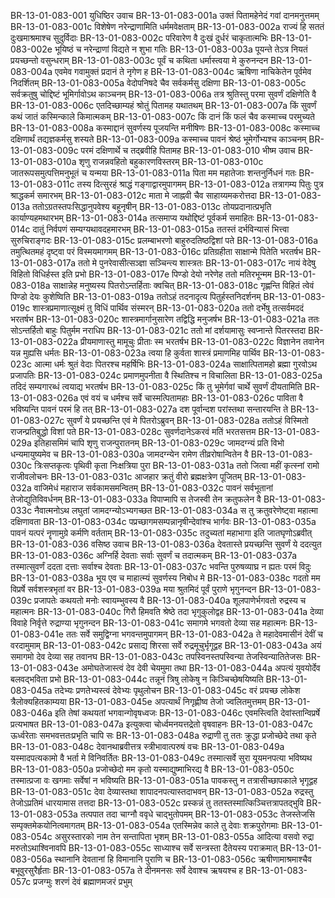 BR-13-01-083-001	युधिष्ठिर उवाच
BR-13-01-083-001a	उक्तं पितामहेनेदं गवां दानमनुत्तमम्
BR-13-01-083-001c	विशेषेण नरेन्द्राणामिति धर्ममवेक्षताम्
BR-13-01-083-002a	राज्यं हि सततं दुःखमाश्रमाश्च सुदुर्विदाः
BR-13-01-083-002c	परिवारेण वै दुःखं दुर्धरं चाकृतात्मभिः
BR-13-01-083-002e	भूयिष्ठं च नरेन्द्राणां विद्यते न शुभा गतिः
BR-13-01-083-003a	पूयन्ते तेऽत्र नियतं प्रयच्छन्तो वसुन्धराम्
BR-13-01-083-003c	पूर्वं च कथिता धर्मास्त्वया मे कुरुनन्दन
BR-13-01-083-004a	एवमेव गवामुक्तं प्रदानं ते नृगेण ह
BR-13-01-083-004c	ऋषिणा नाचिकेतेन पूर्वमेव निदर्शितम्
BR-13-01-083-005a	वेदोपनिषदे चैव सर्वकर्मसु दक्षिणा
BR-13-01-083-005c	सर्वक्रतुषु चोद्दिष्टं भूमिर्गावोऽथ काञ्चनम्
BR-13-01-083-006a	तत्र श्रुतिस्तु परमा सुवर्णं दक्षिणेति वै
BR-13-01-083-006c	एतदिच्छाम्यहं श्रोतुं पितामह यथातथम्
BR-13-01-083-007a	किं सुवर्णं कथं जातं कस्मिन्काले किमात्मकम्
BR-13-01-083-007c	किं दानं किं फलं चैव कस्माच्च परमुच्यते
BR-13-01-083-008a	कस्माद्दानं सुवर्णस्य पूजयन्ति मनीषिणः
BR-13-01-083-008c	कस्माच्च दक्षिणार्थं तद्यज्ञकर्मसु शस्यते
BR-13-01-083-009a	कस्माच्च पावनं श्रेष्ठं भूमेर्गोभ्यश्च काञ्चनम्
BR-13-01-083-009c	परमं दक्षिणार्थे च तद्ब्रवीहि पितामह
BR-13-01-083-010	भीष्म उवाच
BR-13-01-083-010a	शृणु राजन्नवहितो बहुकारणविस्तरम्
BR-13-01-083-010c	जातरूपसमुत्पत्तिमनुभूतं च यन्मया
BR-13-01-083-011a	पिता मम महातेजाः शन्तनुर्निधनं गतः
BR-13-01-083-011c	तस्य दित्सुरहं श्राद्धं गङ्गाद्वारमुपागमम्
BR-13-01-083-012a	तत्रागम्य पितुः पुत्र श्राद्धकर्म समारभम्
BR-13-01-083-012c	माता मे जाह्नवी चैव साहाय्यमकरोत्तदा
BR-13-01-083-013a	ततोऽग्रतस्तपःसिद्धानुपवेश्य बहूनृषीन्
BR-13-01-083-013c	तोयप्रदानात्प्रभृति कार्याण्यहमथारभम्
BR-13-01-083-014a	तत्समाप्य यथोद्दिष्टं पूर्वकर्म समाहितः
BR-13-01-083-014c	दातुं निर्वपणं सम्यग्यथावदहमारभम्
BR-13-01-083-015a	ततस्तं दर्भविन्यासं भित्त्वा सुरुचिराङ्गदः
BR-13-01-083-015c	प्रलम्बाभरणो बाहुरुदतिष्ठद्विशां पते
BR-13-01-083-016a	तमुत्थितमहं दृष्ट्वा परं विस्मयमागमम्
BR-13-01-083-016c	प्रतिग्रहीता साक्षान्मे पितेति भरतर्षभ
BR-13-01-083-017a	ततो मे पुनरेवासीत्सञ्ज्ञा सञ्चिन्त्य शास्त्रतः
BR-13-01-083-017c	नायं वेदेषु विहितो विधिर्हस्त इति प्रभो
BR-13-01-083-017e	पिण्डो देयो नरेणेह ततो मतिरभून्मम
BR-13-01-083-018a	साक्षान्नेह मनुष्यस्य पितरोऽन्तर्हिताः क्वचित्
BR-13-01-083-018c	गृह्णन्ति विहितं त्वेवं पिण्डो देयः कुशेष्विति
BR-13-01-083-019a	ततोऽहं तदनादृत्य पितुर्हस्तनिदर्शनम्
BR-13-01-083-019c	शास्त्रप्रमाणात्सूक्ष्मं तु विधिं पार्थिव संस्मरन्
BR-13-01-083-020a	ततो दर्भेषु तत्सर्वमददं भरतर्षभ
BR-13-01-083-020c	शास्त्रमार्गानुसारेण तद्विद्धि मनुजर्षभ
BR-13-01-083-021a	ततः सोऽन्तर्हितो बाहुः पितुर्मम नराधिप
BR-13-01-083-021c	ततो मां दर्शयामासुः स्वप्नान्ते पितरस्तदा
BR-13-01-083-022a	प्रीयमाणास्तु मामूचुः प्रीताः स्म भरतर्षभ
BR-13-01-083-022c	विज्ञानेन तवानेन यन्न मुह्यसि धर्मतः
BR-13-01-083-023a	त्वया हि कुर्वता शास्त्रं प्रमाणमिह पार्थिव
BR-13-01-083-023c	आत्मा धर्मः श्रुतं वेदाः पितरश्च महर्षिभिः
BR-13-01-083-024a	साक्षात्पितामहो ब्रह्मा गुरवोऽथ प्रजापतिः
BR-13-01-083-024c	प्रमाणमुपनीता वै स्थितिश्च न विचालिता
BR-13-01-083-025a	तदिदं सम्यगारब्धं त्वयाद्य भरतर्षभ
BR-13-01-083-025c	किं तु भूमेर्गवां चार्थे सुवर्णं दीयतामिति
BR-13-01-083-026a	एवं वयं च धर्मश्च सर्वे चास्मत्पितामहाः
BR-13-01-083-026c	पाविता वै भविष्यन्ति पावनं परमं हि तत्
BR-13-01-083-027a	दश पूर्वान्दश परांस्तथा सन्तारयन्ति ते
BR-13-01-083-027c	सुवर्णं ये प्रयच्छन्ति एवं मे पितरोऽब्रुवन्
BR-13-01-083-028a	ततोऽहं विस्मितो राजन्प्रतिबुद्धो विशां पते
BR-13-01-083-028c	सुवर्णदानेऽकरवं मतिं भरतसत्तम
BR-13-01-083-029a	इतिहासमिमं चापि शृणु राजन्पुरातनम्
BR-13-01-083-029c	जामदग्न्यं प्रति विभो धन्यमायुष्यमेव च
BR-13-01-083-030a	जामदग्न्येन रामेण तीव्ररोषान्वितेन वै
BR-13-01-083-030c	त्रिःसप्तकृत्वः पृथिवी कृता निःक्षत्रिया पुरा
BR-13-01-083-031a	ततो जित्वा महीं कृत्स्नां रामो राजीवलोचनः
BR-13-01-083-031c	आजहार क्रतुं वीरो ब्रह्मक्षत्रेण पूजितम्
BR-13-01-083-032a	वाजिमेधं महाराज सर्वकामसमन्वितम्
BR-13-01-083-032c	पावनं सर्वभूतानां तेजोद्युतिविवर्धनम्
BR-13-01-083-033a	विपाप्मापि स तेजस्वी तेन क्रतुफलेन वै
BR-13-01-083-033c	नैवात्मनोऽथ लघुतां जामदग्न्योऽभ्यगच्छत
BR-13-01-083-034a	स तु क्रतुवरेणेष्ट्वा महात्मा दक्षिणावता
BR-13-01-083-034c	पप्रच्छागमसम्पन्नानृषीन्देवांश्च भार्गवः
BR-13-01-083-035a	पावनं यत्परं नॄणामुग्रे कर्मणि वर्तताम्
BR-13-01-083-035c	तदुच्यतां महाभागा इति जातघृणोऽब्रवीत्
BR-13-01-083-036	वसिष्ठ उवाच
BR-13-01-083-036a	देवतास्ते प्रयच्छन्ति सुवर्णं ये ददत्युत
BR-13-01-083-036c	अग्निर्हि देवताः सर्वाः सुवर्णं च तदात्मकम्
BR-13-01-083-037a	तस्मात्सुवर्णं ददता दत्ताः सर्वाश्च देवताः
BR-13-01-083-037c	भवन्ति पुरुषव्याघ्र न ह्यतः परमं विदुः
BR-13-01-083-038a	भूय एव च माहात्म्यं सुवर्णस्य निबोध मे
BR-13-01-083-038c	गदतो मम विप्रर्षे सर्वशस्त्रभृतां वर
BR-13-01-083-039a	मया श्रुतमिदं पूर्वं पुराणे भृगुनन्दन
BR-13-01-083-039c	प्रजापतेः कथयतो मनोः स्वायम्भुवस्य वै
BR-13-01-083-040a	शूलपाणेर्भगवतो रुद्रस्य च महात्मनः
BR-13-01-083-040c	गिरौ हिमवति श्रेष्ठे तदा भृगुकुलोद्वह
BR-13-01-083-041a	देव्या विवाहे निर्वृत्ते रुद्राण्या भृगुनन्दन
BR-13-01-083-041c	समागमे भगवतो देव्या सह महात्मनः
BR-13-01-083-041e	ततः सर्वे समुद्विग्ना भगवन्तमुपागमन्
BR-13-01-083-042a	ते महादेवमासीनं देवीं च वरदामुमाम्
BR-13-01-083-042c	प्रसाद्य शिरसा सर्वे रुद्रमूचुर्भृगूद्वह
BR-13-01-083-043a	अयं समागमो देव देव्या सह तवानघ
BR-13-01-083-043c	तपस्विनस्तपस्विन्या तेजस्विन्यातितेजसः
BR-13-01-083-043e	अमोघतेजास्त्वं देव देवी चेयमुमा तथा
BR-13-01-083-044a	अपत्यं युवयोर्देव बलवद्भविता प्रभो
BR-13-01-083-044c	तन्नूनं त्रिषु लोकेषु न किञ्चिच्छेषयिष्यति
BR-13-01-083-045a	तदेभ्यः प्रणतेभ्यस्त्वं देवेभ्यः पृथुलोचन
BR-13-01-083-045c	वरं प्रयच्छ लोकेश त्रैलोक्यहितकाम्यया
BR-13-01-083-045e	अपत्यार्थं निगृह्णीष्व तेजो ज्वलितमुत्तमम्
BR-13-01-083-046a	इति तेषां कथयतां भगवान्गोवृषध्वजः
BR-13-01-083-046c	एवमस्त्विति देवांस्तान्विप्रर्षे प्रत्यभाषत
BR-13-01-083-047a	इत्युक्त्वा चोर्ध्वमनयत्तद्रेतो वृषवाहनः
BR-13-01-083-047c	ऊर्ध्वरेताः समभवत्ततःप्रभृति चापि सः
BR-13-01-083-048a	रुद्राणी तु ततः क्रुद्धा प्रजोच्छेदे तथा कृते
BR-13-01-083-048c	देवानथाब्रवीत्तत्र स्त्रीभावात्परुषं वचः
BR-13-01-083-049a	यस्मादपत्यकामो वै भर्ता मे विनिवर्तितः
BR-13-01-083-049c	तस्मात्सर्वे सुरा यूयमनपत्या भविष्यथ
BR-13-01-083-050a	प्रजोच्छेदो मम कृतो यस्माद्युष्माभिरद्य वै
BR-13-01-083-050c	तस्मात्प्रजा वः खगमाः सर्वेषां न भविष्यति
BR-13-01-083-051a	पावकस्तु न तत्रासीच्छापकाले भृगूद्वह
BR-13-01-083-051c	देवा देव्यास्तथा शापादनपत्यास्तदाभवन्
BR-13-01-083-052a	रुद्रस्तु तेजोऽप्रतिमं धारयामास तत्तदा
BR-13-01-083-052c	प्रस्कन्नं तु ततस्तस्मात्किञ्चित्तत्रापतद्भुवि
BR-13-01-083-053a	तत्पपात तदा चाग्नौ ववृधे चाद्भुतोपमम्
BR-13-01-083-053c	तेजस्तेजसि सम्पृक्तमेकयोनित्वमागतम्
BR-13-01-083-054a	एतस्मिन्नेव काले तु देवाः शक्रपुरोगमाः
BR-13-01-083-054c	असुरस्तारको नाम तेन सन्तापिता भृशम्
BR-13-01-083-055a	आदित्या वसवो रुद्रा मरुतोऽथाश्विनावपि
BR-13-01-083-055c	साध्याश्च सर्वे सन्त्रस्ता दैतेयस्य पराक्रमात्
BR-13-01-083-056a	स्थानानि देवतानां हि विमानानि पुराणि च
BR-13-01-083-056c	ऋषीणामाश्रमाश्चैव बभूवुरसुरैर्हृताः
BR-13-01-083-057a	ते दीनमनसः सर्वे देवाश्च ऋषयश्च ह
BR-13-01-083-057c	प्रजग्मुः शरणं देवं ब्रह्माणमजरं प्रभुम्
